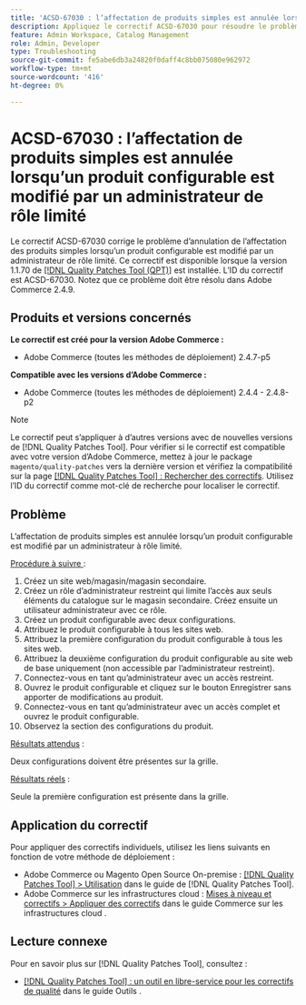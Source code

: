 ```yaml
---
title: 'ACSD-67030 : l’affectation de produits simples est annulée lorsqu’un produit configurable est modifié par un administrateur de rôle limité'
description: Appliquez le correctif ACSD-67030 pour résoudre le problème d’Adobe Commerce en raison duquel l’affectation des produits simples est annulée lorsqu’un produit configurable est modifié par un administrateur à rôle limité.
feature: Admin Workspace, Catalog Management
role: Admin, Developer
type: Troubleshooting
source-git-commit: fe5abe6db3a24820f0daff4c8bb075080e962972
workflow-type: tm+mt
source-wordcount: '416'
ht-degree: 0%

---
```



# ACSD-67030 : l’affectation de produits simples est annulée lorsqu’un produit configurable est modifié par un administrateur de rôle limité

Le correctif ACSD-67030 corrige le problème d’annulation de l’affectation des produits simples lorsqu’un produit configurable est modifié par un administrateur de rôle limité. Ce correctif est disponible lorsque la version 1.1.70 de [[!DNL Quality Patches Tool (QPT)]](/help/tools/quality-patches-tool/quality-patches-tool-to-self-serve-quality-patches.md) est installée. L’ID du correctif est ACSD-67030. Notez que ce problème doit être résolu dans Adobe Commerce 2.4.9.


## Produits et versions concernés

**Le correctif est créé pour la version Adobe Commerce :**

* Adobe Commerce (toutes les méthodes de déploiement) 2.4.7-p5

**Compatible avec les versions d’Adobe Commerce :**

* Adobe Commerce (toutes les méthodes de déploiement) 2.4.4 - 2.4.8-p2

>[!NOTE]
>
>Le correctif peut s’appliquer à d’autres versions avec de nouvelles versions de [!DNL Quality Patches Tool]. Pour vérifier si le correctif est compatible avec votre version d’Adobe Commerce, mettez à jour le package `magento/quality-patches` vers la dernière version et vérifiez la compatibilité sur la page [[!DNL Quality Patches Tool] : Rechercher des correctifs](https://experienceleague.adobe.com/tools/commerce-quality-patches/index.html?lang=fr). Utilisez l’ID du correctif comme mot-clé de recherche pour localiser le correctif.

## Problème

L’affectation de produits simples est annulée lorsqu’un produit configurable est modifié par un administrateur à rôle limité.

<u>Procédure à suivre </u> :

1. Créez un site web/magasin/magasin secondaire.
1. Créez un rôle d’administrateur restreint qui limite l’accès aux seuls éléments du catalogue sur le magasin secondaire. Créez ensuite un utilisateur administrateur avec ce rôle.
1. Créez un produit configurable avec deux configurations.
1. Attribuez le produit configurable à tous les sites web.
1. Attribuez la première configuration du produit configurable à tous les sites web.
1. Attribuez la deuxième configuration du produit configurable au site web de base uniquement (non accessible par l’administrateur restreint).
1. Connectez-vous en tant qu’administrateur avec un accès restreint.
1. Ouvrez le produit configurable et cliquez sur le bouton Enregistrer sans apporter de modifications au produit.
1. Connectez-vous en tant qu’administrateur avec un accès complet et ouvrez le produit configurable.
1. Observez la section des configurations du produit.


<u>Résultats attendus</u> :

Deux configurations doivent être présentes sur la grille.

<u>Résultats réels</u> :

Seule la première configuration est présente dans la grille.

## Application du correctif

Pour appliquer des correctifs individuels, utilisez les liens suivants en fonction de votre méthode de déploiement :

* Adobe Commerce ou Magento Open Source On-premise : [[!DNL Quality Patches Tool] > Utilisation](/help/tools/quality-patches-tool/usage.md) dans le guide de [!DNL Quality Patches Tool].
* Adobe Commerce sur les infrastructures cloud : [Mises à niveau et correctifs > Appliquer des correctifs](https://experienceleague.adobe.com/docs/commerce-cloud-service/user-guide/develop/upgrade/apply-patches.html?lang=fr) dans le guide Commerce sur les infrastructures cloud .

## Lecture connexe

Pour en savoir plus sur [!DNL Quality Patches Tool], consultez :

* [[!DNL Quality Patches Tool] : un outil en libre-service pour les correctifs de qualité](/help/tools/quality-patches-tool/quality-patches-tool-to-self-serve-quality-patches.md) dans le guide Outils .
